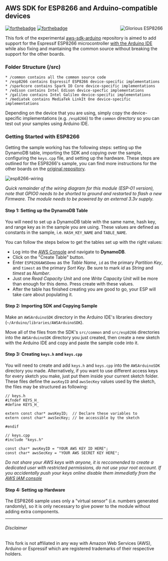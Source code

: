 ## AWS SDK for ESP8266 and Arduino-compatible devices <span clear="right">

<img src="https://cloud.githubusercontent.com/assets/6751621/12034320/94eb4d4a-ae2f-11e5-9a52-8ad3431fda68.png" alt="Glorious ESP8266" title="Glorious ESP8266" align="right" />

[![forthebadge](http://forthebadge.com/images/badges/powered-by-electricity.svg)](http://forthebadge.com) [![forthebadge](http://forthebadge.com/images/badges/uses-badges.svg)](http://forthebadge.com)

This fork of the experimental [aws-sdk-arduino](https://github.com/awslabs/aws-sdk-arduino) repository is aimed to add support for the Espressif ESP8266 microcontroller [with the Arduino IDE](https://github.com/esp8266/Arduino) while also fixing and mantaining the common source without breaking the support for the other boards.

### Folder Structure (/src)

    * /common contains all the common source code
    * /esp8266 contains Espressif ESP8266 device-specific implementations
    * /sparkcore contains Spark IO Core device-specific implementations
    * /edison contains Intel Edison device-specfic implementations
    * /galileo contains Intel Galileo device-specific implementations
    * /mediatek contains MediaTek LinkIt One device-specific implementations


Depending on the device that you are using, simply copy the device-specific implementations (e.g. `/esp8266`) to the `common` directory so you can test out your samples using Arduino IDE.

### Getting Started with ESP8266

Getting the sample working has the following steps: setting up the DynamoDB table, importing the SDK and copying over the sample, configuring the `keys.cpp` file, and setting up the hardware. These steps are outlined for the ESP8266's sample, you can find more instructions for the other boards on the [original repository](https://github.com/awslabs/aws-sdk-arduino).

![esp8266-wiring](https://github.com/daniele-salvagni/aws-sdk-esp8266/blob/master/docs/wiring.png)

*Quick remainder of the wiring diagram for this module (ESP-01 version), note that GPIO0 needs to be shorted to ground and restarted to flash a new Firmware. The module needs to be powered by an external 3.3v supply.*


#### Step 1: Setting up the DynamoDB Table

You will need to set up a DynamoDB table with the same name, hash key, and range key as in the sample you are using. These values are defined as constants in the sample, i.e. `HASH_KEY_NAME` and `TABLE_NAME`. 

You can follow the steps below to get the tables set up with the right values:

* Log into the [AWS Console](http://console.aws.amazon.com/) and navigate to **DynamoDB**.
* Click on the "Create Table" button.
* Enter `ESP8266AWSDemo` as the *Table Name*, `id` as the primary *Partition Key*, and `timest` as the primary *Sort Key*. Be sure to mark *id* as *String* and *timest* as *Number*.
* Just one *Read Capacity Unit* and one *Write Capacity Unit* will be more than enough for this demo. Press create with these values.
* After the table has finished creating you are good to go, your ESP will take care about populating it.


#### Step 2: Importing SDK and Copying Sample

Make an `AWSArduinoSDK` directory in the Arduino IDE's libraries directory (`~/Arduino/libraries/AWSArduinoSDK`).

Move all of the files from the SDK's `src/common` and `src/esp8266` directories into the `AWSArduinoSDK` directory you just created, then create a new sketch with the Arduino IDE and copy and paste the sample code into it.


#### Step 3: Creating `keys.h` and `keys.cpp`

You will need to create and add `keys.h` and `keys.cpp` into the `AWSArduinoSDK` directory you made. Alternatively, if you want to use different access keys for every sketch you make, just put them inside your current sketch folder. These files define the `awsKeyID` and `awsSecKey` values used by the sketch, the files may be structured as following:

```
// keys.h
#ifndef KEYS_H_
#define KEYS_H_

extern const char* awsKeyID;  // Declare these variables to 
extern const char* awsSecKey; // be accessible by the sketch

#endif
```

```
// keys.cpp
#include "keys.h"

const char* awsKeyID = "YOUR AWS KEY ID HERE";
const char* awsSecKey = "YOUR AWS SECRET KEY HERE";
```

*Do not share your AWS keys with anyone, it is reccomended to create a dedicated user with restricted permissions, do not use your root account. If you accidentally push your keys online disable them immediatly from the [AWS IAM console](https://console.aws.amazon.com/iam/home)*


#### Step 4: Setting up Hardware

The ESP8266 sample uses only a "virtual sensor" (i.e. numbers generated randomly), so it is only necessary to give power to the module without adding extra components.

----------

###### Disclaimer

This fork is not affiliated in any way with Amazon Web Services (AWS), Arduino or Espressif which are registered trademarks of their respective holders.
